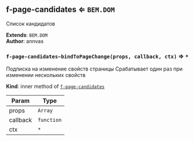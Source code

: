 <a name="module_f-page-candidates"></a>

## f-page-candidates ⇐ <code>BEM.DOM</code>
Список кандидатов

**Extends**: <code>BEM.DOM</code>  
**Author**: annvas  
<a name="module_f-page-candidates..bindToPageChange"></a>

### `f-page-candidates~bindToPageChange(props, callback, ctx)` ⇒ <code>\*</code>
Подписка на изменение свойств страницы
Срабатывает один раз при изменении нескольких свойств

**Kind**: inner method of [<code>f-page-candidates</code>](#module_f-page-candidates)  

| Param | Type |
| --- | --- |
| props | <code>Array</code> | 
| callback | <code>function</code> | 
| ctx | <code>\*</code> | 

